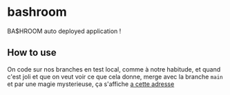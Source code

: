 # bashroom

BA$HROOM auto deployed application ! 

## How to use 

On code sur nos branches en test local, comme à notre habitude, et quand c'est joli et que on veut voir ce que cela donne, merge avec la branche `main` et par une magie mysterieuse, ça s'affiche [a cette adresse](https://bashroom.herokuapp.com/)
